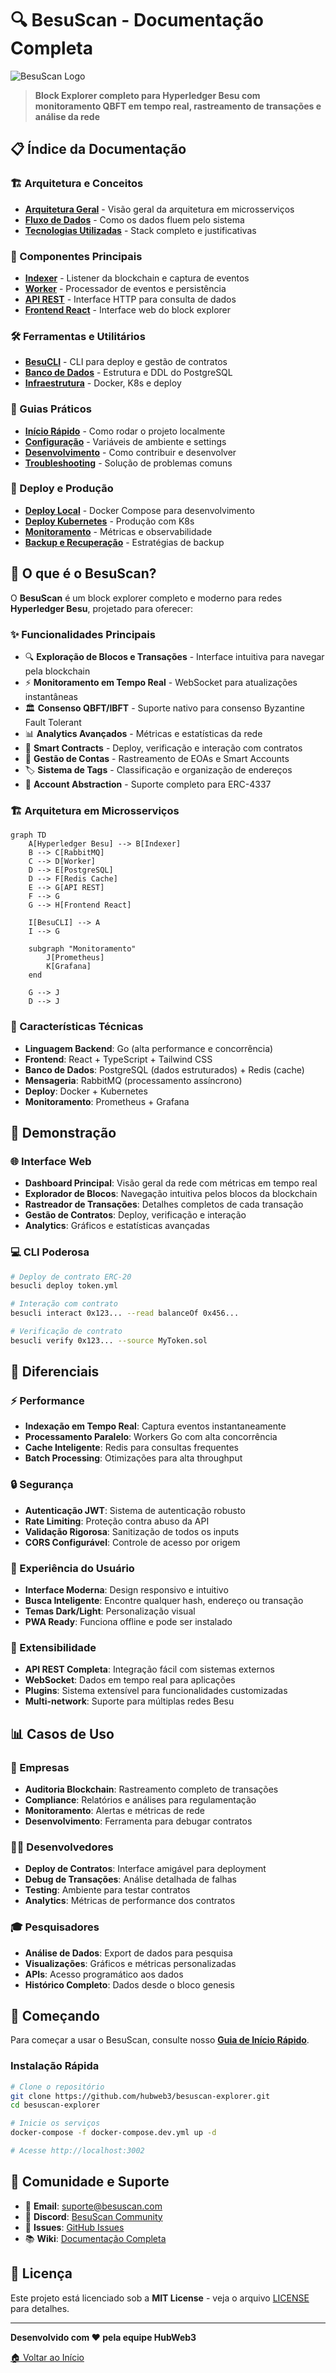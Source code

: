 # 🔍 BesuScan - Documentação Completa

![BesuScan Logo](https://via.placeholder.com/800x200/1e40af/ffffff?text=BesuScan+Explorer)

> **Block Explorer completo para Hyperledger Besu com monitoramento QBFT em tempo real, rastreamento de transações e análise da rede**

## 📋 Índice da Documentação

### 🏗️ Arquitetura e Conceitos
- [**Arquitetura Geral**](./01-arquitetura.md) - Visão geral da arquitetura em microsserviços
- [**Fluxo de Dados**](./02-fluxo-dados.md) - Como os dados fluem pelo sistema
- [**Tecnologias Utilizadas**](./03-tecnologias.md) - Stack completo e justificativas

### 🔧 Componentes Principais
- [**Indexer**](./04-indexer.md) - Listener da blockchain e captura de eventos
- [**Worker**](./05-worker.md) - Processador de eventos e persistência
- [**API REST**](./06-api.md) - Interface HTTP para consulta de dados
- [**Frontend React**](./07-frontend.md) - Interface web do block explorer

### 🛠️ Ferramentas e Utilitários
- [**BesuCLI**](./08-besucli.md) - CLI para deploy e gestão de contratos
- [**Banco de Dados**](./09-database.md) - Estrutura e DDL do PostgreSQL
- [**Infraestrutura**](./10-infraestrutura.md) - Docker, K8s e deploy

### 📖 Guias Práticos
- [**Início Rápido**](./11-inicio-rapido.md) - Como rodar o projeto localmente
- [**Configuração**](./12-configuracao.md) - Variáveis de ambiente e settings
- [**Desenvolvimento**](./13-desenvolvimento.md) - Como contribuir e desenvolver
- [**Troubleshooting**](./14-troubleshooting.md) - Solução de problemas comuns

### 🚀 Deploy e Produção
- [**Deploy Local**](./15-deploy-local.md) - Docker Compose para desenvolvimento
- [**Deploy Kubernetes**](./16-deploy-k8s.md) - Produção com K8s
- [**Monitoramento**](./17-monitoramento.md) - Métricas e observabilidade
- [**Backup e Recuperação**](./18-backup.md) - Estratégias de backup

## 🎯 O que é o BesuScan?

O **BesuScan** é um block explorer completo e moderno para redes **Hyperledger Besu**, projetado para oferecer:

### ✨ Funcionalidades Principais

- 🔍 **Exploração de Blocos e Transações** - Interface intuitiva para navegar pela blockchain
- ⚡ **Monitoramento em Tempo Real** - WebSocket para atualizações instantâneas
- 🏛️ **Consenso QBFT/IBFT** - Suporte nativo para consenso Byzantine Fault Tolerant
- 📊 **Analytics Avançados** - Métricas e estatísticas da rede
- 🔐 **Smart Contracts** - Deploy, verificação e interação com contratos
- 👥 **Gestão de Contas** - Rastreamento de EOAs e Smart Accounts
- 🏷️ **Sistema de Tags** - Classificação e organização de endereços
- 🔄 **Account Abstraction** - Suporte completo para ERC-4337

### 🏗️ Arquitetura em Microsserviços

```mermaid
graph TD
    A[Hyperledger Besu] --> B[Indexer]
    B --> C[RabbitMQ]
    C --> D[Worker]
    D --> E[PostgreSQL]
    D --> F[Redis Cache]
    E --> G[API REST]
    F --> G
    G --> H[Frontend React]

    I[BesuCLI] --> A
    I --> G

    subgraph "Monitoramento"
        J[Prometheus]
        K[Grafana]
    end

    G --> J
    D --> J
```

### 🚀 Características Técnicas

- **Linguagem Backend**: Go (alta performance e concorrência)
- **Frontend**: React + TypeScript + Tailwind CSS
- **Banco de Dados**: PostgreSQL (dados estruturados) + Redis (cache)
- **Mensageria**: RabbitMQ (processamento assíncrono)
- **Deploy**: Docker + Kubernetes
- **Monitoramento**: Prometheus + Grafana

## 🎪 Demonstração

### 🌐 Interface Web
- **Dashboard Principal**: Visão geral da rede com métricas em tempo real
- **Explorador de Blocos**: Navegação intuitiva pelos blocos da blockchain
- **Rastreador de Transações**: Detalhes completos de cada transação
- **Gestão de Contratos**: Deploy, verificação e interação
- **Analytics**: Gráficos e estatísticas avançadas

### 💻 CLI Poderosa
```bash
# Deploy de contrato ERC-20
besucli deploy token.yml

# Interação com contrato
besucli interact 0x123... --read balanceOf 0x456...

# Verificação de contrato
besucli verify 0x123... --source MyToken.sol
```

## 🌟 Diferenciais

### ⚡ Performance
- **Indexação em Tempo Real**: Captura eventos instantaneamente
- **Processamento Paralelo**: Workers Go com alta concorrência
- **Cache Inteligente**: Redis para consultas frequentes
- **Batch Processing**: Otimizações para alta throughput

### 🔒 Segurança
- **Autenticação JWT**: Sistema de autenticação robusto
- **Rate Limiting**: Proteção contra abuso da API
- **Validação Rigorosa**: Sanitização de todos os inputs
- **CORS Configurável**: Controle de acesso por origem

### 🎨 Experiência do Usuário
- **Interface Moderna**: Design responsivo e intuitivo
- **Busca Inteligente**: Encontre qualquer hash, endereço ou transação
- **Temas Dark/Light**: Personalização visual
- **PWA Ready**: Funciona offline e pode ser instalado

### 🔧 Extensibilidade
- **API REST Completa**: Integração fácil com sistemas externos
- **WebSocket**: Dados em tempo real para aplicações
- **Plugins**: Sistema extensível para funcionalidades customizadas
- **Multi-network**: Suporte para múltiplas redes Besu

## 📊 Casos de Uso

### 🏢 Empresas
- **Auditoria Blockchain**: Rastreamento completo de transações
- **Compliance**: Relatórios e análises para regulamentação
- **Monitoramento**: Alertas e métricas de rede
- **Desenvolvimento**: Ferramenta para debugar contratos

### 👩‍💻 Desenvolvedores
- **Deploy de Contratos**: Interface amigável para deployment
- **Debug de Transações**: Análise detalhada de falhas
- **Testing**: Ambiente para testar contratos
- **Analytics**: Métricas de performance dos contratos

### 🎓 Pesquisadores
- **Análise de Dados**: Export de dados para pesquisa
- **Visualizações**: Gráficos e métricas personalizadas
- **APIs**: Acesso programático aos dados
- **Histórico Completo**: Dados desde o bloco genesis

## 🚀 Começando

Para começar a usar o BesuScan, consulte nosso [**Guia de Início Rápido**](./11-inicio-rapido.md).

### Instalação Rápida
```bash
# Clone o repositório
git clone https://github.com/hubweb3/besuscan-explorer.git
cd besuscan-explorer

# Inicie os serviços
docker-compose -f docker-compose.dev.yml up -d

# Acesse http://localhost:3002
```

## 🤝 Comunidade e Suporte

- 📧 **Email**: suporte@besuscan.com
- 💬 **Discord**: [BesuScan Community](https://discord.gg/besuscan)
- 🐛 **Issues**: [GitHub Issues](https://github.com/hubweb3/besuscan-explorer/issues)
- 📚 **Wiki**: [Documentação Completa](https://docs.besuscan.com)

## 📄 Licença

Este projeto está licenciado sob a **MIT License** - veja o arquivo [LICENSE](../LICENSE) para detalhes.

---

**Desenvolvido com ❤️ pela equipe HubWeb3**

[🏠 Voltar ao Início](#-besuscan---documentação-completa)
